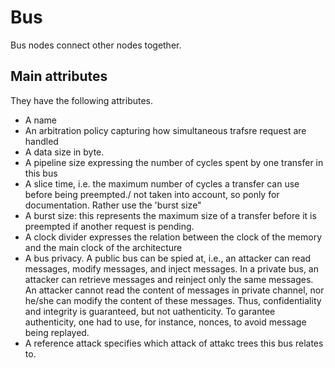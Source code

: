 # Bus

Bus nodes connect other nodes together.

## Main attributes

They have the following attributes.

- A name
- An arbitration policy capturing how simultaneous trafsre request are handled
- A data size in byte.
- A pipeline size expressing the number of cycles spent by one transfer in this bus
- A slice time, i.e. the maximum number of cycles a transfer can use before being preempted./ not taken into account, so ponly for documentation. Rather use the 'burst size"
- A burst size: this represents the maximum size of a transfer before it is preempted if another request is pending.
- A clock divider expresses the relation between the clock of the memory and the main clock of the architecture
- A bus privacy. A public bus can be spied at, i.e., an attacker can read messages, modify messages, and inject messages. In a private bus, an attacker can retrieve messages and reinject only the same messages. An attacker cannot read the content of messages in private channel, nor he/she can modify the content of these messages. Thus, confidentiality and integrity is guaranteed, but not uathenticity. To garantee authenticity, one had to use, for instance, nonces, to avoid message being replayed.
- A reference attack specifies which attack of attakc trees this bus relates to.


